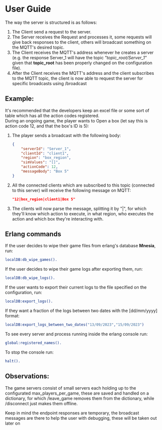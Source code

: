 # User Guide

The way the server is structured is as follows:

1. The Client send a request to the server.
2. The Server receives the Request and processes it, some requests will give back responses to the client, others will broadcast something on the MQTT's desired topic.
3. The Client receives the MQTT's address whenever he creates a server (e.g. the response Server\_1 will have the topic _"topic\_root/Server\_1"_ given that **topic\_root** has been properly changed on the configuration file).
4. After the Client receives the MQTT's address and the client subscribes to the MQTT topic, the client is now able to request the server for specific broadcasts using /broadcast

## Example:

It's recommended that the developers keep an excel file or some sort of table which has all the action codes registered.\
During an ongoing game, the player wants to Open a box (let say this is action code 12, and that the box's ID is 5):

1.  The player sends a broadcast with the following body:

    ```json
    {
        "serverId": "Server_1",
        "clientId": "client1",
        "region": "box_region",
        "simValues": "[]",
        "actionCode": 12,
        "messageBody": "Box 5"
    }
    ```
2.  All the connected clients which are subscribed to this topic (connected to this server) will receive the following message on MQTT:

    ```json
    "12|box_region|client1|Box 5"
    ```
3. The clients will now parse the message, splitting it by "|", for which they'll know which action to execute, in what region, who executes the action and which box they're interacting with.

## Erlang commands

If the user decides to wipe their game files from erlang's database **Mnesia**, run:

```erlang
localDB:db_wipe_games().
```

If the user decides to wipe their game logs after exporting them, run:

```erlang
localDB:db_wipe_logs().
```

If the user wants to export their current logs to the file specified on the configuration, run:

```erlang
localDB:export_logs().
```

If they want a fraction of the logs between two dates with the \[dd/mm/yyyy] format:

```erlang
localDB:export_logs_between_two_dates("13/09/2023","15/09/2023")
```

To see every server and process running inside the erlang console run:

```erlang
global:registered_names().
```

To stop the console run:

```erlang
halt().
```

## Observations:

The game servers consist of small servers each holding up to the configurated max\_players\_per\_game, these are saved and handled on a dictionary, for which /leave\_game removes them from the dictionary, while /disconnect just makes them offline.

Keep in mind the endpoint responses are temporary, the broadcast messages are there to help the user with debugging, these will be taken out later on

